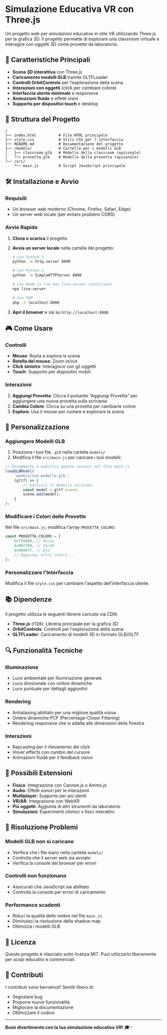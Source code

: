 # Simulazione Educativa VR con Three.js

Un progetto web per simulazioni educative in stile VR utilizzando Three.js per la grafica 3D. Il progetto permette di esplorare una classroom virtuale e interagire con oggetti 3D come provette da laboratorio.

## 🚀 Caratteristiche Principali

- **Scena 3D interattiva** con Three.js
- **Caricamento modelli GLB** tramite GLTFLoader
- **Controlli OrbitControls** per l'esplorazione della scena
- **Interazioni con oggetti** (click per cambiare colore)
- **Interfaccia utente minimale** e responsive
- **Animazioni fluide** e effetti visivi
- **Supporto per dispositivi touch** e desktop

## 📁 Struttura del Progetto

```
/
├── index.html          # File HTML principale
├── style.css           # Stili CSS per l'interfaccia
├── README.md           # Documentazione del progetto
├── /models/            # Cartella per i modelli GLB
│   ├── classroom.glb   # Modello della classroom (opzionale)
│   └── provetta.glb    # Modello della provetta (opzionale)
└── /src/
    └── main.js         # Script JavaScript principale
```

## 🛠️ Installazione e Avvio

### Requisiti
- Un browser web moderno (Chrome, Firefox, Safari, Edge)
- Un server web locale (per evitare problemi CORS)

### Avvio Rapido

1. **Clona o scarica** il progetto
2. **Avvia un server locale** nella cartella del progetto:

   ```bash
   # Con Python 3
   python -m http.server 8000
   
   # Con Python 2
   python -m SimpleHTTPServer 8000
   
   # Con Node.js (se hai live-server installato)
   npx live-server
   
   # Con PHP
   php -S localhost:8000
   ```

3. **Apri il browser** e vai su `http://localhost:8000`

## 🎮 Come Usare

### Controlli
- **Mouse**: Ruota e esplora la scena
- **Rotella del mouse**: Zoom in/out
- **Click sinistro**: Interagisce con gli oggetti
- **Touch**: Supporto per dispositivi mobili

### Interazioni
1. **Aggiungi Provetta**: Clicca il pulsante "Aggiungi Provetta" per aggiungere una nuova provetta sulla scrivania
2. **Cambia Colore**: Clicca su una provetta per cambiarle colore
3. **Esplora**: Usa il mouse per ruotare e esplorare la scena

## 🔧 Personalizzazione

### Aggiungere Modelli GLB

1. Posiziona i tuoi file `.glb` nella cartella `models/`
2. Modifica il file `src/main.js` per caricare i tuoi modelli:

```javascript
// Decommenta e modifica queste sezioni nel file main.js
loadGLBModel(
    'models/tuo-modello.glb',
    (gltf) => {
        // Gestisci il modello caricato
        const model = gltf.scene;
        scene.add(model);
    }
);
```

### Modificare i Colori delle Provette

Nel file `src/main.js`, modifica l'array `PROVETTA_COLORS`:

```javascript
const PROVETTA_COLORS = [
    0xff0000, // Rosso
    0x00ff00, // Verde
    0x0000ff, // Blu
    // Aggiungi altri colori...
];
```

### Personalizzare l'Interfaccia

Modifica il file `style.css` per cambiare l'aspetto dell'interfaccia utente.

## 📚 Dipendenze

Il progetto utilizza le seguenti librerie caricate via CDN:

- **Three.js** (r128): Libreria principale per la grafica 3D
- **OrbitControls**: Controlli per l'esplorazione della scena
- **GLTFLoader**: Caricamento di modelli 3D in formato GLB/GLTF

## 🔍 Funzionalità Tecniche

### Illuminazione
- Luce ambientale per illuminazione generale
- Luce direzionale con ombre dinamiche
- Luce puntuale per dettagli aggiuntivi

### Rendering
- Antialiasing abilitato per una migliore qualità visiva
- Ombre dinamiche PCF (Percentage-Closer Filtering)
- Rendering responsive che si adatta alle dimensioni della finestra

### Interazioni
- Raycasting per il rilevamento dei click
- Hover effects con cambio del cursore
- Animazioni fluide per il feedback visivo

## 🎯 Possibili Estensioni

- **Fisica**: Integrazione con Cannon.js o Ammo.js
- **Audio**: Effetti sonori per le interazioni
- **Multiplayer**: Supporto per più utenti
- **VR/AR**: Integrazione con WebXR
- **Più oggetti**: Aggiunta di altri strumenti da laboratorio
- **Simulazioni**: Esperimenti chimici o fisici interattivi

## 🐛 Risoluzione Problemi

### Modelli GLB non si caricano
- Verifica che i file siano nella cartella `models/`
- Controlla che il server web sia avviato
- Verifica la console del browser per errori

### Controlli non funzionano
- Assicurati che JavaScript sia abilitato
- Controlla la console per errori di caricamento

### Performance scadenti
- Riduci la qualità delle ombre nel file `main.js`
- Diminuisci la risoluzione della shadow map
- Ottimizza i modelli GLB

## 📄 Licenza

Questo progetto è rilasciato sotto licenza MIT. Puoi utilizzarlo liberamente per scopi educativi e commerciali.

## 🤝 Contributi

I contributi sono benvenuti! Sentiti libero di:
- Segnalare bug
- Proporre nuove funzionalità
- Migliorare la documentazione
- Ottimizzare il codice

---

**Buon divertimento con la tua simulazione educativa VR!** 🎓✨
